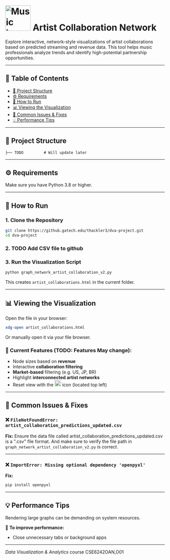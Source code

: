 # <img src="https://github.gatech.edu/thackler3/dva-project/blob/master/music_icon.png" alt="Music Icon" width="80"/> Artist Collaboration Network

Explore interactive, network-style visualizations of artist collaborations based on predicted streaming and revenue data. This tool helps music professionals analyze trends and identify high-potential partnership opportunities.

---

## 📆 Table of Contents

- [📁 Project Structure](#-project-structure)
- [⚙️ Requirements](#-requirements)
- [🚀 How to Run](#-how-to-run)
- [📊 Viewing the Visualization](#-viewing-the-visualization)
- [🐛 Common Issues & Fixes](#-common-issues--fixes)
- [💡 Performance Tips](#-performance-tips)

---

## 📁 Project Structure

```
├── TODO         # Will update later

```

---

## ⚙️ Requirements

Make sure you have Python 3.8 or higher.

---

## 🚀 How to Run

### 1. Clone the Repository

```bash
git clone https://github.gatech.edu/thackler3/dva-project.git
cd dva-project
```

### 2. TODO Add CSV file to github

### 3. Run the Visualization Script

```bash
python graph_network_artist_collaboration_v2.py
```

This creates `artist_collaborations.html` in the current folder.

---

## 📊 Viewing the Visualization

Open the file in your browser:

```bash
xdg-open artist_collaborations.html
```

Or manually open it via your file browser.

### 🌟 Current Features (TODO: Features May change):

- Node sizes based on **revenue**
- Interactive **collaboration filtering**
- **Market-based** filtering (e.g. US, JP, BR)
- Highlight **interconnected artist networks**
- Reset view with the <img src="https://github.gatech.edu/thackler3/dva-project/blob/master/music_icon.png" alt="Music Icon" width="20"/> icon (located top left)

---

## 🐛 Common Issues & Fixes

### ❌ `FileNotFoundError: artist_collaboration_predictions_updated.csv`

**Fix:** Ensure the data file called artist_collaboration_predictions_updated.csv is a ".csv" file format. And make sure to verify the file path in `graph_network_artist_collaboration_v2.py` is correct.

---

### ❌ `ImportError: Missing optional dependency 'openpyxl'`

**Fix:**

```bash
pip install openpyxl
```

---

## 💡 Performance Tips

Rendering large graphs can be demanding on system resources.

📌 **To improve performance:**

- Close unnecessary tabs or background apps

---


*Data Visualization & Analytics* course CSE6242OAN,O01

